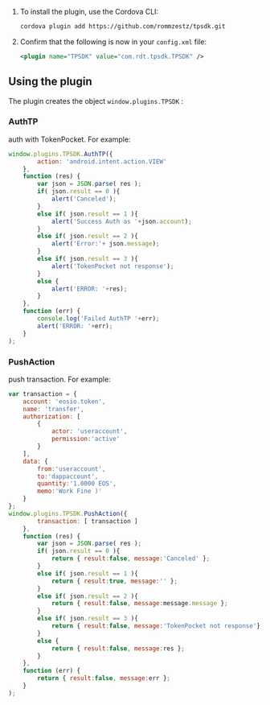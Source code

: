 
1. To install the plugin, use the Cordova CLI:

    ```bash
    cordova plugin add https://github.com/rommzestz/tpsdk.git
    ```

1. Confirm that the following is now in your `config.xml` file:

    ```xml
    <plugin name="TPSDK" value="com.rdt.tpsdk.TPSDK" />
    ```

## Using the plugin

The plugin creates the object `window.plugins.TPSDK` :

### AuthTP

auth with TokenPocket. For example:

```javascript
window.plugins.TPSDK.AuthTP({
		action: 'android.intent.action.VIEW'
	},
	function (res) { 
		var json = JSON.parse( res );
		if( json.result == 0 ){
			alert('Canceled');
		}
		else if( json.result == 1 ){
			alert('Success Auth as '+json.account);
		}
		else if( json.result == 2 ){
			alert('Error:'+ json.message);
		}
		else if( json.result == 3 ){
			alert('TokenPocket not response');
		}
		else {
			alert('ERROR: '+res);
		}
	},
	function (err) { 
		console.log('Failed AuthTP '+err);
		alert('ERROR: '+err);
	}
);
```

### PushAction

push transaction. For example:

```javascript
var transaction = {
	account: 'eosio.token',
	name: 'transfer',
	authorization: [
		{
			actor: 'useraccount',
			permission:'active'
		}
	],
	data: { 
		from:'useraccount',
		to:'dappaccount',
		quantity:'1.0000 EOS',
		memo:'Work Fine )'
	}
};
window.plugins.TPSDK.PushAction({
		transaction: [ transaction ]
	},
	function (res) { 
		var json = JSON.parse( res );
		if( json.result == 0 ){
			return { result:false, message:'Canceled' };
		}
		else if( json.result == 1 ){
			return { result:true, message:'' };
		}
		else if( json.result == 2 ){
			return { result:false, message:message.message };
		}
		else if( json.result == 3 ){
			return { result:false, message:'TokenPocket not response'};
		}
		else {
			return { result:false, message:res };
		}
	},
	function (err) {
		return { result:false, message:err };
	}
);
```
